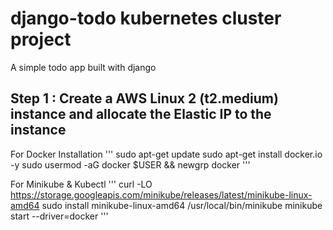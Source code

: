# django-todo kubernetes cluster project
A simple todo app built with django

## Step 1 : Create a AWS Linux 2 (t2.medium) instance and allocate the Elastic IP to the instance

For Docker Installation
'''
sudo apt-get update
sudo apt-get install docker.io -y
sudo usermod -aG docker $USER && newgrp docker
'''

For Minikube & Kubectl
'''
curl -LO https://storage.googleapis.com/minikube/releases/latest/minikube-linux-amd64
sudo install minikube-linux-amd64 /usr/local/bin/minikube 
minikube start --driver=docker
'''
